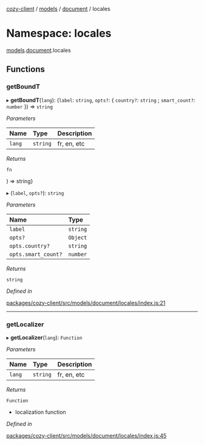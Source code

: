 [cozy-client](../README.md) / [models](models.md) / [document](models.document.md) / locales

# Namespace: locales

[models](models.md).[document](models.document.md).locales

## Functions

### getBoundT

▸ **getBoundT**(`lang`): (`label`: `string`, `opts?`: { `country?`: `string` ; `smart_count?`: `number`  }) => `string`

*Parameters*

| Name | Type | Description |
| :------ | :------ | :------ |
| `lang` | `string` | fr, en, etc |

*Returns*

`fn`

) => string}

▸ (`label`, `opts?`): `string`

*Parameters*

| Name | Type |
| :------ | :------ |
| `label` | `string` |
| `opts?` | `Object` |
| `opts.country?` | `string` |
| `opts.smart_count?` | `number` |

*Returns*

`string`

*Defined in*

[packages/cozy-client/src/models/document/locales/index.js:21](https://github.com/cozy/cozy-client/blob/master/packages/cozy-client/src/models/document/locales/index.js#L21)

***

### getLocalizer

▸ **getLocalizer**(`lang`): `Function`

*Parameters*

| Name | Type | Description |
| :------ | :------ | :------ |
| `lang` | `string` | fr, en, etc |

*Returns*

`Function`

*   localization function

*Defined in*

[packages/cozy-client/src/models/document/locales/index.js:45](https://github.com/cozy/cozy-client/blob/master/packages/cozy-client/src/models/document/locales/index.js#L45)
